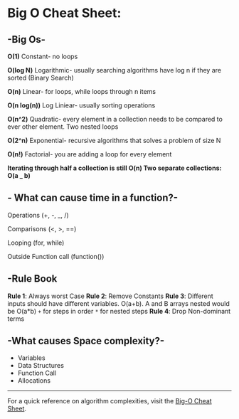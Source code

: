 # Big O Cheat Sheet:

## -Big Os-


**O(1)** Constant- no loops

**O(log N)** Logarithmic- usually searching algorithms have log n if they are sorted (Binary Search)

**O(n)** Linear- for loops, while loops through n items

**O(n log(n))** Log Liniear- usually sorting operations

**O(n^2)** Quadratic- every element in a collection needs to be compared to ever other element. Two nested loops

**O(2^n)** Exponential- recursive algorithms that solves a problem of size N

**O(n!)** Factorial- you are adding a loop for every element

  

**Iterating through half a collection is still O(n)
Two separate collections: O(a _ b)**

 ## - What can cause time in a function?-

Operations (+, -, _, /)

Comparisons (<, >, ==)

Looping (for, while)

Outside Function call (function())

## -Rule Book

**Rule 1**: Always worst Case
**Rule 2**: Remove Constants
**Rule 3**: Different inputs should have different variables. O(a+b). A and B arrays nested would be O(a\*b)
`+` for steps in order
`*` for nested steps
**Rule 4**: Drop Non-dominant terms

## -What causes Space complexity?-

- Variables
- Data Structures
- Function Call
- Allocations
---

For a quick reference on algorithm complexities, visit the <a href="https://www.bigocheatsheet.com" target="_blank" rel="noopener noreferrer">Big-O Cheat Sheet</a>.
